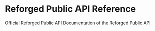 # Reforged Public API Reference

Official Reforged Public API Documentation of the Reforged Public API
